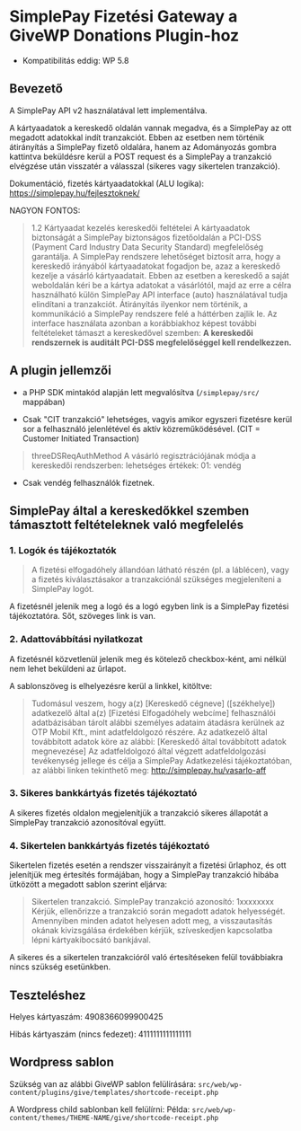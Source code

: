 # SimplePay Fizetési Gateway a GiveWP Donations Plugin-hoz

- Kompatibilitás eddig: WP 5.8

## Bevezető

A SimplePay API v2 használatával lett implementálva.

A kártyaadatok a kereskedő oldalán vannak megadva, és a SimplePay az ott megadott adatokkal indít tranzakciót.
Ebben az esetben nem történik átirányítás a SimplePay fizető oldalára, hanem az Adományozás gombra kattintva beküldésre kerül a POST request és a SimplePay a tranzakció elvégzése után visszatér a válasszal (sikeres vagy sikertelen tranzakció).

Dokumentáció, fizetés kártyaadatokkal (ALU logika): https://simplepay.hu/fejlesztoknek/

NAGYON FONTOS:

> 1.2 Kártyaadat kezelés kereskedői feltételei
> A kártyaadatok biztonságát a SimplePay biztonságos fizetőoldalán a PCI-DSS (Payment Card
> Industry Data Security Standard) megfelelőség garantálja.
> A SimplePay rendszere lehetőséget biztosít arra, hogy a kereskedő irányából kártyaadatokat
> fogadjon be, azaz a kereskedő kezelje a vásárló kártyaadatait. Ebben az esetben a kereskedő
> a saját weboldalán kéri be a kártya adatokat a vásárlótól, majd az erre a célra használható
> külön SimplePay API interface (auto) használatával tudja elindítani a tranzakciót. Átirányítás
> ilyenkor nem történik, a kommunikáció a SimplePay rendszere felé a háttérben zajlik le.
> Az interface használata azonban a korábbiakhoz képest további feltételeket támaszt a
> kereskedővel szemben:
> **A kereskedői rendszernek is auditált PCI-DSS megfelelőséggel kell rendelkezzen.**

## A plugin jellemzői

- a PHP SDK mintakód alapján lett megvalósítva (`/simplepay/src/` mappában)

- Csak "CIT tranzakció" lehetséges, vagyis amikor egyszeri fizetésre kerül sor a felhasználó jelenlétével és aktív közreműködésével. (CIT = Customer Initiated Transaction)

> threeDSReqAuthMethod
> A vásárló regisztrációjának módja a kereskedői rendszerben:
> lehetséges értékek:
> 01: vendég

- Csak vendég felhasználók fizetnek.

## SimplePay által a kereskedőkkel szemben támasztott feltételeknek való megfelelés

### 1. Logók és tájékoztatók

> A fizetési elfogadóhely állandóan látható részén (pl. a láblécen), vagy a fizetés
> kiválasztásakor a tranzakciónál szükséges megjeleníteni a SimplePay logót.

A fizetésnél jelenik meg a logó és a logó egyben link is a SimplePay fizetési tájékoztatóra. Sőt, szöveges link is van.

### 2. Adattovábbítási nyilatkozat

A fizetésnél közvetlenül jelenik meg és kötelező checkbox-ként, ami nélkül nem lehet beküldeni az űrlapot.

A sablonszöveg is elhelyezésre kerül a linkkel, kitöltve:

> Tudomásul veszem, hogy a(z) [Kereskedő cégneve] ([székhelye]) adatkezelő által a(z)
> [Fizetési Elfogadóhely webcíme] felhasználói adatbázisában tárolt alábbi személyes
> adataim átadásra kerülnek az OTP Mobil Kft., mint adatfeldolgozó részére. Az
> adatkezelő által továbbított adatok köre az alábbi: [Kereskedő által továbbított
> adatok megnevezése]
> Az adatfeldolgozó által végzett adatfeldolgozási tevékenység jellege és célja a
> SimplePay Adatkezelési tájékoztatóban, az alábbi linken tekinthető meg:
> http://simplepay.hu/vasarlo-aff

### 3. Sikeres bankkártyás fizetés tájékoztató

A sikeres fizetés oldalon megjelenítjük a tranzakció sikeres állapotát a SimplePay tranzakció azonosítóval együtt.

### 4. Sikertelen bankkártyás fizetés tájékoztató

Sikertelen fizetés esetén a rendszer visszairányít a fizetési űrlaphoz, és ott jelenítjük meg értesítés formájában,
hogy a SimplePay tranzakció hibába ütközött a megadott sablon szerint eljárva:

> Sikertelen tranzakció.
> SimplePay tranzakció azonosító: 1xxxxxxxx
> Kérjük, ellenőrizze a tranzakció során megadott adatok helyességét.
> Amennyiben minden adatot helyesen adott meg, a visszautasítás
> okának kivizsgálása érdekében kérjük, szíveskedjen kapcsolatba lépni
> kártyakibocsátó bankjával.

A sikeres és a sikertelen tranzakcióról való értesítéseken felül továbbiakra nincs szükség esetünkben.

## Teszteléshez

Helyes kártyaszám: 4908366099900425

Hibás kártyaszám (nincs fedezet): 4111111111111111

## Wordpress sablon

Szükség van az alábbi GiveWP sablon felülírására:
`src/web/wp-content/plugins/give/templates/shortcode-receipt.php`

A Wordpress child sablonban kell felülírni:
Példa: `src/web/wp-content/themes/THEME-NAME/give/shortcode-receipt.php`
